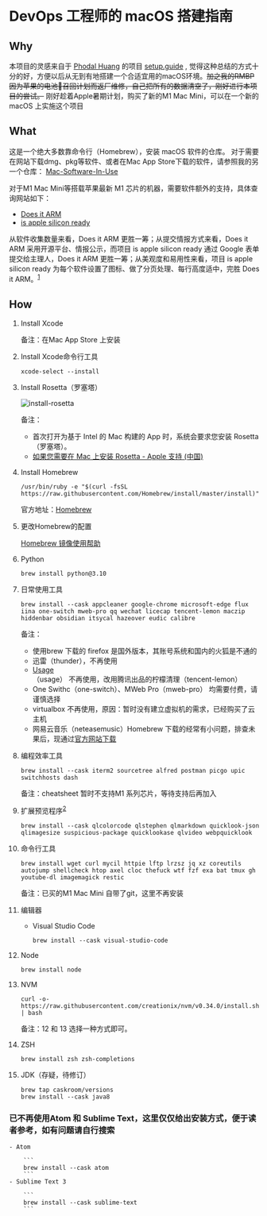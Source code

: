 # DevOps 工程师的 macOS 搭建指南

## Why

本项目的灵感来自于 [Phodal Huang](https://github.com/phodal)  的项目 [setup.guide](https://github.com/phodal/setup.guide) , 觉得这种总结的方式十分的好，方便以后从无到有地搭建一个合适宜用的macOS环境。~~加之我的RMBP因为苹果的电池🔋召回计划而返厂维修，自己把所有的数据清空了，刚好进行本项目的尝试。~~ 刚好趁着Apple暑期计划，购买了新的M1 Mac Mini，可以在一个新的 macOS 上实施这个项目

## What

这是一个绝大多数靠命令行（Homebrew），安装 macOS 软件的仓库。
对于需要在网站下载dmg、pkg等软件、或者在Mac App Store下载的软件，请参照我的另一个仓库：
[Mac-Software-In-Use](https://github.com/MiracleWong/Mac-Software-In-Use)

对于M1 Mac Mini等搭载苹果最新 M1 芯片的机器，需要软件额外的支持，具体查询网站如下：

- [Does it ARM](https://doesitarm.com/)
- [is apple silicon ready](https://isapplesiliconready.com/zh)

从软件收集数量来看，Does it ARM 更胜一筹；从提交情报方式来看，Does it ARM 采用开源平台、情报公示，而项目 is apple silicon ready 通过 Google 表单提交给主理人，Does it ARM 更胜一筹；从美观度和易用性来看，项目 is apple silicon ready 为每个软件设置了图标、做了分页处理、每行高度适中，完胜 Does it ARM。<sup>[1]</sup>

## How

1. Install Xcode
  
    备注：在Mac App Store 上安装

2. Install Xcode命令行工具

    ```
    xcode-select --install
    ```

3. Install Rosetta（罗塞塔）

    ![install-rosetta](http://blog.iotop.work/image/install-rosetta.png)

    备注：
    - 首次打开为基于 Intel 的 Mac 构建的 App 时，系统会要求您安装 Rosetta（罗塞塔）。
    - [如果您需要在 Mac 上安装 Rosetta - Apple 支持 (中国)](https://support.apple.com/zh-cn/HT211861)

4. Install Homebrew

    ```
    /usr/bin/ruby -e "$(curl -fsSL https://raw.githubusercontent.com/Homebrew/install/master/install)"
    ```

    官方地址：[Homebrew](https://brew.sh/index_zh-cn)

5. 更改Homebrew的配置

    [Homebrew 镜像使用帮助](https://mirrors.tuna.tsinghua.edu.cn/help/homebrew/)

6. Python

    ```
    brew install python@3.10
    ```

7. 日常使用工具

    ```
    brew install --cask appcleaner google-chrome microsoft-edge flux iina one-switch mweb-pro qq wechat licecap tencent-lemon maczip hiddenbar obsidian itsycal hazeover eudic calibre
    ```
    
    备注：
    - 使用brew 下载的 firefox 是国外版本，其账号系统和国内的火狐是不通的
    - 迅雷（thunder），不再使用
    - [Usage](https://usage.pro/)（usage） 不再使用，改用腾讯出品的柠檬清理（tencent-lemon）
    - One Swithc（one-switch）、MWeb Pro（mweb-pro） 均需要付费，请谨慎选择
    - virtualbox 不再使用，原因：暂时没有建立虚拟机的需求，已经购买了云主机
    - 网易云音乐（neteasemusic）Homebrew 下载的经常有小问题，排查未果后，现通过[官方网站下载](https://music.163.com/#/download)


8. 编程效率工具

    ```
    brew install --cask iterm2 sourcetree alfred postman picgo upic switchhosts dash
    ```
    
    备注：cheatsheet 暂时不支持M1 系列芯片，等待支持后再加入
    

9. 扩展预览程序<sup>[2]</sup>

    ```
    brew install --cask qlcolorcode qlstephen qlmarkdown quicklook-json qlimagesize suspicious-package quicklookase qlvideo webpquicklook
    ```

10. 命令行工具

    ```
    brew install wget curl mycil httpie lftp lrzsz jq xz coreutils autojump shellcheck htop axel cloc thefuck wtf fzf exa bat tmux gh youtube-dl imagemagick restic
    ```
    
    备注：已买的M1 Mac Mini 自带了git，这里不再安装

11. 编辑器

    - Visual Studio Code
    
        ```
        brew install --cask visual-studio-code
        ```

12. Node

    ```
    brew install node
    ```

13. NVM

    ```
    curl -o- https://raw.githubusercontent.com/creationix/nvm/v0.34.0/install.sh | bash
    ```
    
    备注：12 和 13 选择一种方式即可。

14. ZSH

    ```
    brew install zsh zsh-completions
    ```

15. JDK（存疑，待修订）

    ```
    brew tap caskroom/versions
    brew install --cask java8
    ```

### 已不再使用Atom 和 Sublime Text，这里仅仅给出安装方式，便于读者参考，如有问题请自行搜索
    
    - Atom
    
        ```
        brew install --cask atom
        ```
    - Sublime Text 3

        ```
        brew install --cask sublime-text
        ```


[1]: https://www.pokooo.com/6808.html
[2]: https://github.com/sindresorhus/quick-look-plugins